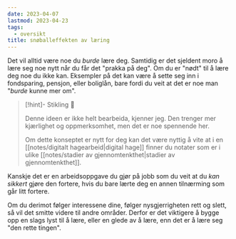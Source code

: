 ```yaml
---
date: 2023-04-07
lastmod: 2023-04-23
tags:
  - oversikt
title: snøballeffekten av læring
---
```

Det vil alltid være noe du *burde* lære deg. Samtidig er det sjeldent moro å lære seg noe nytt når du får det "prakka på deg". Om du er "nødt" til å lære deg noe du ikke kan. Eksempler på det kan være å sette seg inn i fondsparing, pensjon, eller boliglån, bare fordi du veit at det er noe man "*burde* kunne mer om". 

> [!hint]- Stikling 🌿
>
> Denne ideen er ikke helt bearbeida, kjenner jeg. Den trenger mer kjærlighet og oppmerksomhet, men det er noe spennende her.
> 
> Om dette konseptet er nytt for deg kan det være nyttig å vite at i en [[notes/digitalt hagearbeid|digital hage]] finner du notater som er i ulike [[notes/stadier av gjennomtenkthet|stadier av gjennomtenkthet]].

Kanskje det er en arbeidsoppgave du gjør på jobb som du veit at du *kan sikkert* gjøre den fortere, hvis du bare lærte deg en annen tilnærming som går litt fortere. 

Om du derimot følger interessene dine, følger nysgjerrigheten rett og slett, så vil det smitte videre til andre områder. Derfor er det viktigere å bygge opp en slags lyst til å lære, eller en glede av å lære, enn det er å lære seg "den rette tingen".
